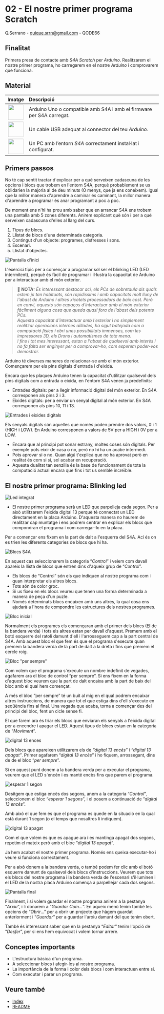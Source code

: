# 02 - El nostre primer programa Scratch

Q.Serrano - <quique.srrn@gmail.com> - QODE66

## Finalitat

Primera presa de contacte amb _S4A Scratch_ per _Arduino_. Realitzarem
el nostre primer programa, ho carregarem en el nostre _Arduino_ i
comprovarem que funciona.

## Material

|                              Imatge                              | Descripció                                                           |
| :--------------------------------------------------------------: | :------------------------------------------------------------------- |
|  <img src="./../mat_img/mat_unor3.png" width="50" height="50">   | Arduino Uno o compatible amb S4A i amb el firmware per S4A carregat. |
| <img src="./../mat_img/mat_cableusb.png" width="50" height="50"> | Un cable USB adequat al connector del teu _Arduino_.                 |
|    <img src="./../mat_img/mat_pc.png" width="50" height="50">    | Un PC amb l’entorn _S4A_ correctament instal·lat i configurat.       |

## Primers passos

No té cap sentit tractar d'explicar per a què serveixen cadascuna de les
opcions i blocs que trobem en l'entorn S4A, perquè probablement se us
oblidarien la majoria al de deu minuts (O menys, que ja ens coneixem).
Igual que la millor manera d'aprendre a caminar és caminant, la millor
manera d'aprendre a programar és anar programant a poc a poc.

De moment ens n'hi ha prou amb saber que en arrancar S4A ens trobem una
pantalla amb 5 zones diferents. Anirem explicant què són i per a què
serveixen cadascuna d'elles al llarg del curs.

1. Tipus de blocs.
2. Llistat de blocs d'una determinada categoria.
3. Contingut d'un objecte: programes, disfresses i sons.
4. Escenari.
5. Llistat d'objectes.

![Pantalla d'inici](Imatges/s4a-02-01.png)

L'exercici típic per a començar a programar sol ser el blinking LED (LED
intermitent), perquè és fàcil de programar i il·lustra la capacitat de
Arduino per a interactuar amb el món exterior.

> :memo: **NOTA:** _És interessant destacar ací, els PCs de sobretaula als quals estem ja tan habituats, són rapidíssims i amb capacitats molt lluny de l'abast de Arduino i altres xicotets processadors de baix cost. Però en canvi, aquests són capaços d'interactuar amb el món exterior fàcilment alguna cosa que queda quasi fora de l'abast dels potents PCs._  
> _Aquesta capacitat d'interactuar amb l'exterior i no simplement realitzar operacions internes aïllades, ha sigut batejada com a computació física i obri unes possibilitats immenses, com les impressores 3D, els Drons i automatismes de tota mena._  
> _I fins i tot mes interessant, estan a l'abast de qualsevol amb interès i no fa falta ser enginyer per a comprovar-ho, com esperem poder-vos demostrar._

Arduino té diverses maneres de relacionar-se amb el món exterior.
Començarem per els pins digitals d'entrada i d'eixida.

Encara que les plaques Arduino tenen la capacitat d'utilitzar qualsevol
dels pins digitals com a entrada o eixida, en l'entorn S4A venen ja
predefinits:

- Entrades digitals: per a llegir informació digital del món exterior.
  En S4A corresponen als pins 2 i 3.
- Eixides digitals: per a enviar un senyal digital al món exterior. En
  S4A corresponen als pins 10, 11 i 13.

![Entrades i eixides digitals](Imatges/s4a-02-02.png)

Els senyals digitals són aquelles que només poden prendre dos valors, 0
i 1 (HIGH i LOW). En Arduino corresponen a valors de 5V per a HIGH i 0V
per a LOW.

- Encara que al principi pot sonar estrany, moltes coses són digitals. Per exemple pots eixir de casa o no, però no hi ha un acabe intermedi.
- Pots aprovar si o no. Quan algú t'explica que no ha aprovat però en realitat és com si sí, sol acabar en recuperació.
- Aquesta dualitat tan senzilla és la base de funcionament de tota la computació actual encara que fins i tot us semble increïble.

## El nostre primer programa: Blinking led

![Led integrat](Imatges/s4a-02-03.png)

- El nostre primer programa serà un LED que parpelleja cada segon. Per a això utilitzarem l'eixida digital 13 perquè té connectat un LED directament en la placa Arduino. D'aquesta manera no haurem de realitzar cap muntatge i ens podrem centrar en explicar els blocs que compondran el programa i com carregar-lo en la placa.

Per a començar ens fixem en la part de dalt a l'esquerra del S4A. Ací és on es trien les diferents categories de blocs que hi ha.

![Blocs S4A](Imatges/s4a-02-04.png)

En aquest cas seleccionarem la categoria “_Control_” i veiem com davall
apareix la llista de blocs que entren dins d'aqueix grup de “_Control_”.

- Els blocs de “Control” són els que indiquen al nostre programa com i quan interpretar els altres blocs.
- Tots són de color groc.
- Si us fixeu en els blocs veureu que tenen una forma determinada a manera de peça d'un puzle.
- Només determinats blocs encaixen amb uns altres, la qual cosa ens ajudarà a l'hora de compondre les estructures dels nostres programes.

![Bloc inicial](Imatges/s4a-02-05.png)

Normalment els programes els començaran amb el primer dels blocs (El de la bandera
verda) i tots els altres estan per davall d'aquest. Premem amb el botó
esquerre del ratolí damunt d'ell i l'arrosseguem cap a la part central
de S4A. Amb aquest bloc el que fem és que el programa s'execute quan
premem la bandera verda de la part de dalt a la dreta i fins que premem
el cercle roig.

![Bloc "per sempre"](Imatges/s4a-02-06.png)

Com volem que el programa s'execute un nombre indefinit de vegades, agafarem
ara el bloc de control “per sempre”. Si ens fixem en la forma d'aquest
bloc veurem que la part de dalt encaixa amb la part de baix del bloc amb
el qual hem començat.

A més el bloc “per sempre” té un buit al mig en el qual podrem encaixar
altres instruccions, de manera que tot el que estiga dins d'ell
s'execute en seqüència fins al final. Una vegada que acaba, torna a
començar des del principi del bloc, fent un cicle sense fi.

El que farem ara és triar els blocs que enviaran els senyals a l'eixida
digital per a encendre i apagar el LED. Aquest tipus de blocs estan en
la categoria de “_Moviment_”.

![digital 13 ences](Imatges/s4a-02-07.png)

Dels blocs que apareixen utilitzarem els de _“digital 13 encès”_ i
_“digital 13 apagat”_. Primer agafarem “_digital 13 encès_” i ho fiquem,
arrossegant, dins de de el bloc “_per sempre_”.

Si en aquest punt donem a la bandera verda per a executar el programa,
veurem que el LED s'encén i es manté encès fins que parem el programa.

![esperar 1 segon](Imatges/s4a-02-08.png)

Desitgem que estiga encès dos segons, anem a la categoria “_Control_”,
seleccionem el bloc “_esperar 1 segons_”, i el posem a continuació de
“_digital 13 encès_”.

Amb això el que fem és que el programa es quede en la situació en la
qual està durant 1 segon (o el temps que nosaltres li indiquem).

![digital 13 apagat](Imatges/s4a-02-09.png)

Com el que volem és que es apague ara i es mantinga apagat dos segons,
repetim el mateix però amb el bloc “_digital 13 apagat_”.

Ja hem acabat el nostre primer programa. Només ens queixa executar-ho i
veure si funciona correctament.

Per a això donem a la bandera verda, o també podem fer clic amb el botó
esquerre damunt de qualsevol dels blocs d'instruccions. Veurem que tots
els blocs del nostre programa i la bandera verda de l'escenari
s'il·luminen i el LED de la nostra placa Arduino comença a parpellejar
cada dos segons.

![Pantalla final](Imatges/s4a-02-10.png)

Finalment, i si volem guardar el nostre programa anirem a la pestanya “_Arxiu_”, i
li donarem a “_Guardar Com…_”. En aqueix menú tenim també les opcions de
“_Obrir_…” per a obrir un projecte que hàgem guardat anteriorment i
“_Guardar_” per a guardar l'arxiu damunt del que tenim obert.

També és interessant saber que en la pestanya “_Editar_” tenim l'opció
de “_Desfer_”, per si ens hem equivocat i volem tornar arrere.

## Conceptes importants

- L'estructura bàsica d'un programa.
- A seleccionar blocs i afegir-los al nostre programa.
- La importància de la forma i color dels blocs i com interactuen entre si.
- Com executar i parar un programa.

## Veure també

- [Index](../Index.md)
- [README](../README.md)
